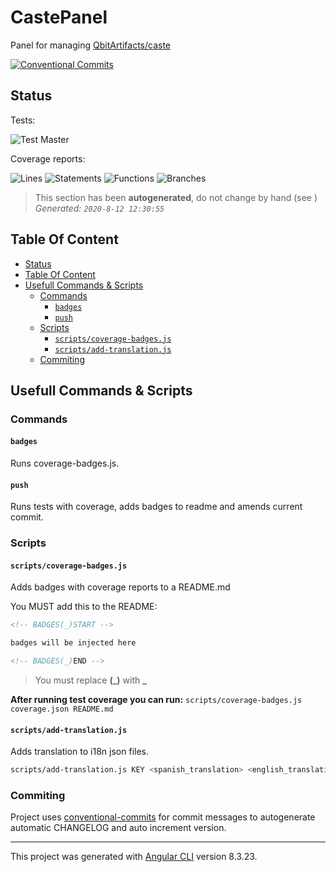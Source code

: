 # CastePanel <!-- omit in toc -->

Panel for managing [QbitArtifacts/caste](https://github.com/QbitArtifacts/caste)

[![Conventional Commits](https://img.shields.io/badge/Conventional%20Commits-1.0.0-yellow.svg)](https://conventionalcommits.org)

## Status

Tests:

![Test Master](https://github.com/QbitArtifacts/caste-panel/workflows/Test%20Master/badge.svg?branch=master)

Coverage reports:

<!-- BADGES_START -->

![Lines](<https://img.shields.io/badge/Lines-627/656%20(95.58)-success>)
![Statements](<https://img.shields.io/badge/Statements-738/767%20(96.22)-success>)
![Functions](<https://img.shields.io/badge/Functions-192/206%20(93.2)-success>)
![Branches](<https://img.shields.io/badge/Branches-80/93%20(86.02)-success>)

> This section has been **autogenerated**, do not change by hand (see []())  
> _Generated: `2020-8-12 12:30:55`_

<!-- BADGES_END -->

## Table Of Content

- [Status](#status)
- [Table Of Content](#table-of-content)
- [Usefull Commands & Scripts](#usefull-commands--scripts)
  - [Commands](#commands)
    - [`badges`](#badges)
    - [`push`](#push)
  - [Scripts](#scripts)
    - [`scripts/coverage-badges.js`](#scriptscoverage-badgesjs)
    - [`scripts/add-translation.js`](#scriptsadd-translationjs)
  - [Commiting](#commiting)

## Usefull Commands & Scripts

### Commands

#### `badges`

Runs coverage-badges.js.

#### `push`

Runs tests with coverage, adds badges to readme and amends current commit.

### Scripts

#### `scripts/coverage-badges.js`

Adds badges with coverage reports to a README.md

You MUST add this to the README:

```md
<!-- BADGES(_)START -->

badges will be injected here

<!-- BADGES(_)END -->
```

> You must replace **(\_)** with **\_**

**After running test coverage you can run:** `scripts/coverage-badges.js coverage.json README.md`

#### `scripts/add-translation.js`

Adds translation to i18n json files.

```sh
scripts/add-translation.js KEY <spanish_translation> <english_translation>
```

### Commiting

Project uses [conventional-commits](https://www.conventionalcommits.org/en/v1.0.0/) for commit messages to autogenerate automatic CHANGELOG and auto increment version.

---

This project was generated with [Angular CLI](https://github.com/angular/angular-cli) version 8.3.23.
